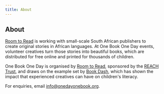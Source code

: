 ```yaml
---
title: About
---
```


## About

[Room to Read](http://roomtoread.org) is working with small-scale South African publishers to create original stories in African languages. At One Book One Day events, volunteer creatives turn those stories into beautiful books, which are distributed for free online and printed for thousands of children.

One Book One Day is organised by [Room to Read](http://roomtoread.org), sponsored by the [REACH Trust](http://www.worldbank.org/en/programs/reach), and draws on the example set by [Book Dash](https://bookdash.org), which has shown the impact that experienced creatives can have on children's literacy.

For enquiries, email [info@onedayonebook.org](mailto:info@onedayonebook.org).
